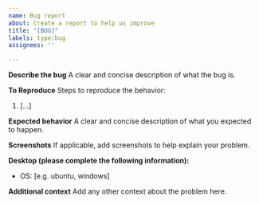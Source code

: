 ```yaml
---
name: Bug report
about: Create a report to help us improve
title: "[BUG]"
labels: type:bug
assignees: ''

---
```


**Describe the bug**
A clear and concise description of what the bug is.

**To Reproduce**
Steps to reproduce the behavior:
1. [...]

**Expected behavior**
A clear and concise description of what you expected to happen.

**Screenshots**
If applicable, add screenshots to help explain your problem.

**Desktop (please complete the following information):**
 - OS: [e.g. ubuntu, windows]

**Additional context**
Add any other context about the problem here.
